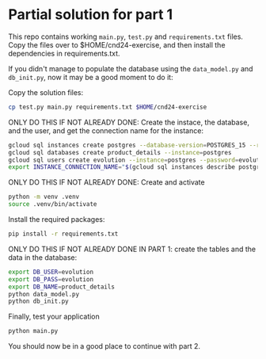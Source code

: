 # Partial solution for part 1

This repo contains working `main.py`, `test.py` and `requirements.txt` files. Copy the files over to $HOME/cnd24-exercise, and then install the dependencies in requirements.txt.

If you didn't manage to populate the database using the `data_model.py` and `db_init.py`, now it may be a good moment to do it:

Copy the solution files:

```bash
cp test.py main.py requirements.txt $HOME/cnd24-exercise
```

ONLY DO THIS IF NOT ALREADY DONE: Create the instace, the database, and the user, and get the connection name for the instance:

```bash
gcloud sql instances create postgres --database-version=POSTGRES_15 --region=europe-west1 --cpu=2 --memory=8GB
gcloud sql databases create product_details --instance=postgres
gcloud sql users create evolution --instance=postgres --password=evolution
export INSTANCE_CONNECTION_NAME="$(gcloud sql instances describe postgres --format="value(connectionName)")"
```

ONLY DO THIS IF NOT ALREADY DONE: Create and activate 

```bash
python -m venv .venv
source .venv/bin/activate
```

Install the required packages:

```bash
pip install -r requirements.txt
```

ONLY DO THIS IF NOT ALREADY DONE IN PART 1: create the tables and the data in the database:

```bash
export DB_USER=evolution
export DB_PASS=evolution
export DB_NAME=product_details
python data_model.py
python db_init.py
```

Finally, test your application

```bash
python main.py
```

You should now be in a good place to continue with part 2.
